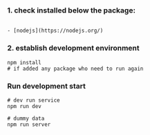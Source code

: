 ### 1. check installed below the package:
```

- [nodejs](https://nodejs.org/)
```

### 2. establish development environment
```
npm install
# if added any package who need to run again

```

### Run development start
```
# dev run service
npm run dev

# dummy data
npm run server
```